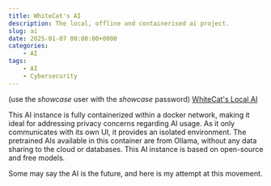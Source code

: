 ```yaml
---
title: WhiteCat's AI
description: The local, offline and containerised ai project.
slug: ai
date: 2025-01-07 00:00:00+0000
categories:
    - AI
tags:
    - AI
    - Cybersecurity
---
```


(use the *showcase* user with the *showcase* password)
[WhiteCat's Local AI](https://ai.whitecat.dev/)

This AI instance is fully containerized within a docker network, making it ideal for addressing privacy concerns regarding AI usage. As it only communicates with its own UI, it provides an isolated environment. The pretrained AIs available in this container are from Ollama, without any data sharing to the cloud or databases. This AI instance is based on open-source and free models.

Some may say the AI is the future, and here is  my attempt at this movement.
